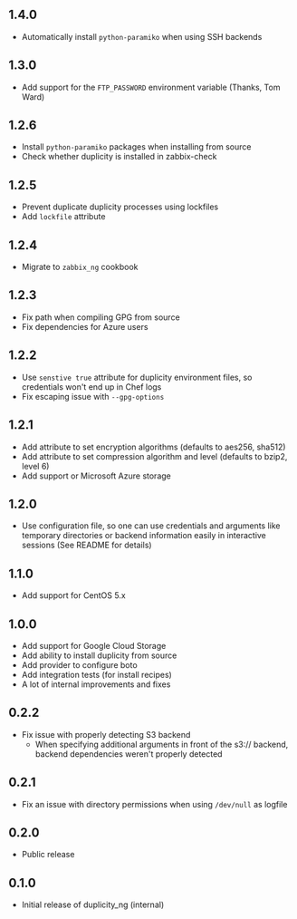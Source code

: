 1.4.0
-----

- Automatically install `python-paramiko` when using SSH backends

1.3.0
-----

- Add support for the `FTP_PASSWORD` environment variable (Thanks, Tom Ward)

1.2.6
-----

- Install `python-paramiko` packages when installing from source
- Check whether duplicity is installed in zabbix-check

1.2.5
-----

- Prevent duplicate duplicity processes using lockfiles
- Add `lockfile` attribute

1.2.4
-----

- Migrate to `zabbix_ng` cookbook

1.2.3
-----

- Fix path when compiling GPG from source
- Fix dependencies for Azure users

1.2.2
-----

- Use `senstive true` attribute for duplicity environment files, so credentials won't end up in
  Chef logs
- Fix escaping issue with `--gpg-options`

1.2.1
-----

- Add attribute to set encryption algorithms (defaults to aes256, sha512)
- Add attribute to set compression algorithm and level (defaults to bzip2, level 6)
- Add support or Microsoft Azure storage

1.2.0
-----

- Use configuration file, so one can use credentials and arguments like temporary directories or
  backend information easily in interactive sessions (See README for details)

1.1.0
-----

- Add support for CentOS 5.x

1.0.0
-----

- Add support for Google Cloud Storage
- Add ability to install duplicity from source
- Add provider to configure boto
- Add integration tests (for install recipes)
- A lot of internal improvements and fixes

0.2.2
-----

- Fix issue with properly detecting S3 backend
  - When specifying additional arguments in front of the s3:// backend, backend dependencies weren't properly detected

0.2.1
-----

- Fix an issue with directory permissions when using `/dev/null` as logfile

0.2.0
-----

- Public release

0.1.0
-----

- Initial release of duplicity\_ng (internal)
